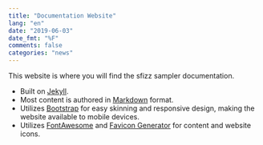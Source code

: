 ```yaml
---
title: "Documentation Website"
lang: "en"
date: "2019-06-03"
date_fmt: "%F"
comments: false
categories: "news"
---
```

This website is where you will find the sfizz sampler documentation.

- Built on [Jekyll][].
- Most content is authored in [Markdown][] format.
- Utilizes [Bootstrap][] for easy skinning and responsive design,
  making the website available to mobile devices.
- Utilizes [FontAwesome][] and [Favicon Generator][] for content and website icons.

[Bootstrap]: http://getbootstrap.com/
[Favicon Generator]: https://realfavicongenerator.net/
[FontAwesome]: http://fontawesome.io/
[Jekyll]: http://jekyllrb.com/
[Markdown]: http://daringfireball.net/projects/markdown/
[SASS]: https://sass-lang.com/
